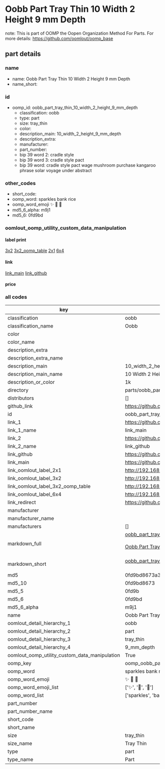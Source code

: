 # Oobb Part Tray Thin 10 Width 2 Height 9 mm Depth  

note: This is part of OOMP the Oopen Organization Method For Parts. For more details: https://github.com/oomlout/oomp_base

##  part details
  







### name
* name: Oobb Part Tray Thin 10 Width 2 Height 9 mm Depth
* name_short: 
### id
* oomp_id: oobb_part_tray_thin_10_width_2_height_9_mm_depth
  * classification: oobb
  * type: part
  * size: tray_thin
  * color: 
  * description_main: 10_width_2_height_9_mm_depth
  * description_extra: 
  * manufacturer: 
  * part_number: 
  * bip 39 word 2: cradle style
  * bip 39 word 3: cradle style pact
  * bip 39 word: cradle style pact wage mushroom purchase kangaroo phrase solar voyage under abstract

### other_codes
* short_code: 
* oomp_word: sparkles bank rice
* oomp_word_emoji :sparkles: :bank: :rice:
* md5_6_alpha: m9j1
* md5_6: 0fd9bd






### oomlout_oomp_utility_custom_data_manipulation
#### label print
[3x2](http://192.168.1.245:1112/?label=oomp%20m9j1)
[3x2_oomp_table](http://192.168.1.108:1112/?label=oomp%20m9j1)
[2x1](http://192.168.1.242:1112/?label=oomp%20m9j1)
[6x4](http://192.168.1.55:1112/?label=oomp%20m9j1)    

#### link

[link_main](https://github.com/oomlout/oomlout_oomp_version_1_messy/tree/main/parts/oobb_part_tray_thin_10_width_2_height_9_mm_depth) [link_github](https://github.com/oomlout/oomlout_oomp_version_1_messy/tree/main/parts/oobb_part_tray_thin_10_width_2_height_9_mm_depth)                             

#### price







### all codes 
| key | value |  
| --- | --- |  
| classification | oobb |  
| classification_name | Oobb |  
| color |  |  
| color_name |  |  
| description_extra |  |  
| description_extra_name |  |  
| description_main | 10_width_2_height_9_mm_depth |  
| description_main_name | 10 Width 2 Height 9 mm Depth |  
| description_or_color | 1k |  
| directory | parts/oobb_part_tray_thin_10_width_2_height_9_mm_depth |  
| distributors | [] |  
| github_link | https://github.com/oomlout/oomlout_oomp_part_src/tree/main/parts/oobb_part_tray_thin_10_width_2_height_9_mm_depth |  
| id | oobb_part_tray_thin_10_width_2_height_9_mm_depth |  
| link_1 | https://github.com/oomlout/oomlout_oomp_version_1_messy/tree/main/parts/oobb_part_tray_thin_10_width_2_height_9_mm_depth |  
| link_1_name | link_main |  
| link_2 | https://github.com/oomlout/oomlout_oomp_version_1_messy/tree/main/parts/oobb_part_tray_thin_10_width_2_height_9_mm_depth |  
| link_2_name | link_github |  
| link_github | https://github.com/oomlout/oomlout_oomp_version_1_messy/tree/main/parts/oobb_part_tray_thin_10_width_2_height_9_mm_depth |  
| link_main | https://github.com/oomlout/oomlout_oomp_version_1_messy/tree/main/parts/oobb_part_tray_thin_10_width_2_height_9_mm_depth |  
| link_oomlout_label_2x1 | http://192.168.1.242:1112/?label=oomp%20m9j1 |  
| link_oomlout_label_3x2 | http://192.168.1.245:1112/?label=oomp%20m9j1 |  
| link_oomlout_label_3x2_oomp_table | http://192.168.1.108:1112/?label=oomp%20m9j1 |  
| link_oomlout_label_6x4 | http://192.168.1.55:1112/?label=oomp%20m9j1 |  
| link_redirect | https://github.com/oomlout/oomlout_oomp_version_1_messy/tree/main/parts/oobb_part_tray_thin_10_width_2_height_9_mm_depth |  
| manufacturer |  |  
| manufacturer_name |  |  
| manufacturers | [] |  
| markdown_full | [oobb_part_tray_thin_10_width_2_height_9_mm_depth](none)<br>[](none)<br>[Oobb Part Tray Thin 10 Width 2 Height 9 Mm Depth](none)<br><br> |  
| markdown_short | [oobb_part_tray_thin_10_width_2_height_9_mm_depth](none)<br><br> |  
| md5 | 0fd9bd8673a3cf32b8c8ef633d75f18f |  
| md5_10 | 0fd9bd8673 |  
| md5_5 | 0fd9b |  
| md5_6 | 0fd9bd |  
| md5_6_alpha | m9j1 |  
| name | Oobb Part Tray Thin 10 Width 2 Height 9 mm Depth |  
| oomlout_detail_hierarchy_1 | oobb |  
| oomlout_detail_hierarchy_2 | part |  
| oomlout_detail_hierarchy_3 | tray_thin |  
| oomlout_detail_hierarchy_4 | 9_mm_depth |  
| oomlout_oomp_utility_custom_data_manipulation | True |  
| oomp_key | oomp_oobb_part_tray_thin_10_width_2_height_9_mm_depth |  
| oomp_word | sparkles bank rice |  
| oomp_word_emoji | :sparkles: :bank: :rice: |  
| oomp_word_emoji_list | [':sparkles:', ':bank:', ':rice:'] |  
| oomp_word_list | ['sparkles', 'bank', 'rice'] |  
| part_number |  |  
| part_number_name |  |  
| short_code |  |  
| short_name |  |  
| size | tray_thin |  
| size_name | Tray Thin |  
| type | part |  
| type_name | Part |  
